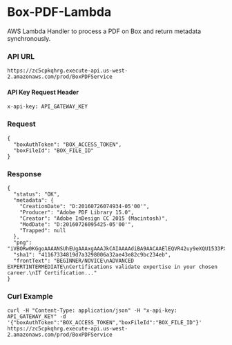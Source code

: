 # Box-PDF-Lambda
AWS Lambda Handler to process a PDF on Box and return metadata synchronously.

### API URL
    https://zc5cpkqhrg.execute-api.us-west-2.amazonaws.com/prod/BoxPDFService

#### API Key Request Header
    x-api-key: API_GATEWAY_KEY

### Request
```
{
  "boxAuthToken": "BOX_ACCESS_TOKEN",
  "boxFileId": "BOX_FILE_ID"
}
```

### Response
```
{
  "status": "OK",
  "metadata": {
    "CreationDate": "D:20160726074934-05'00'",
    "Producer": "Adobe PDF Library 15.0",
    "Creator": "Adobe InDesign CC 2015 (Macintosh)",
    "ModDate": "D:20160726095425-05'00'",
    "Trapped": null
  },
  "png": "iVBORw0KGgoAAAANSUhEUgAAAxgAAAJkCAIAAAAdiBA9AACAAElEQVR42uy9eXQU1533PX/knNd/5DxPzknOJJksk5lhEmccv/ZM...",
  "sha1": "41167334819d7a3298006a32ae43e82c9bc234eb",
  "frontText": "BEGINNER/NOVICE\nADVANCED EXPERTINTERMEDIATE\nCertifications validate expertise in your chosen career.\nIT Certification..."
}
```
### Curl Example
    curl -H "Content-Type: application/json" -H "x-api-key: API_GATEWAY_KEY" -d '{"boxAuthToken":"BOX_ACCESS_TOKEN","boxFileId":"BOX_FILE_ID"}' https://zc5cpkqhrg.execute-api.us-west-2.amazonaws.com/prod/BoxPDFService
